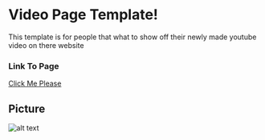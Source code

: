 # Video Page Template!

This template is for people that what to show off their newly made youtube video on there website
### Link To Page
[Click Me Please](http://zerosimple.net/templates/GitHub/Video-Page-Template/Video%20Page%20Template/)
## Picture
![alt text](http://zerosimple.net/GitHub/Video-Page-Template/pictures/Capture.PNG)
